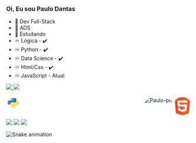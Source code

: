 ### Oi, Eu sou Paulo Dantas

- 🔭 Dev Full-Stack
- 🔭 ADS
- 🌱 Estudando
- ♾️ Lógica - ✔️
- ♾️ Python - ✔️
- ♾️ Data Science - ✔️ 
- ♾️ Html/Css - ✔️
- ♾️ JavaScript - Atual

<div>
  <a href="https://github.com/PauloDantaas">
  <img height="180em" src="https://github-readme-stats.vercel.app/api?username=PauloDantaas&show_icons=true&theme=dracula&include_all_commits=true&count_private=true"/>
  <img height="180em" src="https://github-readme-stats.vercel.app/api/top-langs/?username=PauloDantaas&layout=compact&langs_count=7&theme=dracula"/>
</div>

<div style="display: inline_block"><br>
  <img align="center" alt="Paulo-Python" height="30" width="40" src="https://raw.githubusercontent.com/devicons/devicon/master/icons/python/python-original.svg">
  <img align="right" alt="Paulo-pic" height="50" style="border-radius:50px;" src="https://github.com/devicons/devicon/blob/master/icons/html5/html5-original.svg">
  <img align="right" alt="Paulo-pic" height="50" style="border-radius:50px;" src="https://img.shields.io/badge/MySQL-00000F?style=for-the-badge&logo=mysql&logoColor=white">
  
</div>
  
  
  
  ##
  <div> 
 <a href="https://www.instagram.com/paullodantaas_yh/" target="_blank"><img src="https://img.shields.io/badge/-Instagram-%23E4405F?style=for-the-badge&logo=instagram&logoColor=white" target="_blank"></a>
 <a href = "mailto: s10paulo62@gmail.com"><img src="https://img.shields.io/badge/Gmail-D14836?style=for-the-badge&logo=gmail&logoColor=white" target="_blank"></a>
  <a href="https://www.linkedin.com/in/paulo-dantas-72b252186/" target="_blank"><img src="https://img.shields.io/badge/-LinkedIn-%230077B5?style=for-the-badge&logo=linkedin&logoColor=white" target="_blank"></a>
  </div>    


![Snake animation](https://github.com/PauloDantaas/PauloDantaas/blob/output/github-contribution-grid-snake.svg)
